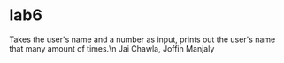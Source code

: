 # lab6
Takes the user's name and a number as input, prints out the user's name that many amount of times.\n
Jai Chawla, Joffin Manjaly
